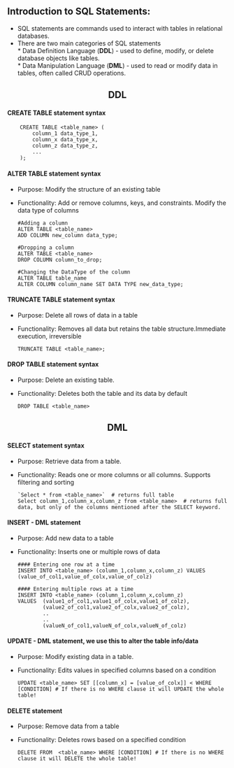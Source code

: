 ## Introduction to SQL Statements:
   * SQL statements are commands used to interact with tables in relational databases.
   * There are two main categories of SQL statements<br>
           * Data Definition Language (**DDL**) - used to define, modify, or delete database objects like tables.<br> 
           * Data Manipulation Language (**DML**) - used to read or modify data in tables, often called CRUD operations.

<h2 align = 'center'> DDL </h2>
 

#### CREATE TABLE statement syntax

        CREATE TABLE <table_name> (
            column_1 data_type_1,
            column_x data_type_x,
            column_z data_type_z,
            ...
        );

#### ALTER TABLE statement syntax
  * Purpose: Modify the structure of an existing table
  * Functionality: Add or remove columns, keys, and constraints. Modify the data type of columns

        #Adding a column
        ALTER TABLE <table_name>
        ADD COLUMN new_column data_type;

        #Dropping a column
        ALTER TABLE <table_name>
        DROP COLUMN column_to_drop;

        #Changing the DataType of the column
        ALTER TABLE table_name
        ALTER COLUMN column_name SET DATA TYPE new_data_type;

#### TRUNCATE TABLE statement syntax
  * Purpose: Delete all rows of data in a table
  * Functionality: Removes all data but retains the table structure.Immediate execution, irreversible

        TRUNCATE TABLE <table_name>;

#### DROP TABLE statement syntax
  * Purpose: Delete an existing table.
  * Functionality: Deletes both the table and its data by default 

        DROP TABLE <table_name>

<h2 align = 'center'> DML </h2>

#### SELECT statement syntax
  * Purpose: Retrieve data from a table.
  * Functionality: Reads one or more columns or all columns. Supports filtering and sorting

        `Select * from <table_name>`  # returns full table
        Select column_1,column_x,column_z from <table_name>  # returns full data, but only of the columns mentioned after the SELECT keyword.


#### INSERT - DML statement
  * Purpose: Add new data to a table
  * Functionality: Inserts one or multiple rows of data

        #### Entering one row at a time
        INSERT INTO <table_name> (column_1,column_x,column_z) VALUES (value_of_col1,value_of_colx,value_of_colz)
        
        #### Entering multiple rows at a time 
        INSERT INTO <table_name> (column_1,column_x,column_z) 
        VALUES  (value1_of_col1,value1_of_colx,value1_of_colz),
                (value2_of_col1,value2_of_colx,value2_of_colz),
                ..
                ..
                (valueN_of_col1,valueN_of_colx,valueN_of_colz)
        
#### UPDATE - DML statement, we use this to alter the table info/data
  * Purpose: Modify existing data in a table.
  * Functionality: Edits values in specified columns based on a condition
    
        UPDATE <table_name> SET [[column_x] = [value_of_colx]] < WHERE [CONDITION] # If there is no WHERE clause it will UPDATE the whole table!

#### DELETE  statement
  * Purpose: Remove data from a table
  * Functionality: Deletes rows based on a specified condition

        DELETE FROM  <table_name> WHERE [CONDITION] # If there is no WHERE clause it will DELETE the whole table!
